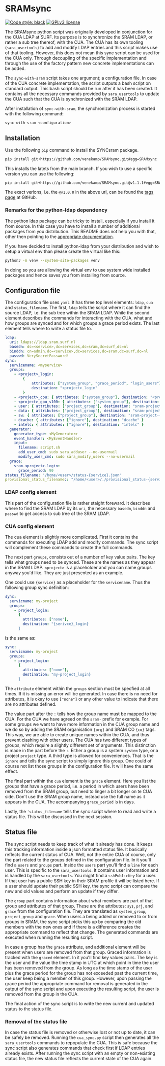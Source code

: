 # SRAMsync

[![Code style: black](https://img.shields.io/badge/code%20style-black-000000.svg)](https://github.com/psf/black)
[![GPLv3 license](https://img.shields.io/badge/License-GPLv3-ble.svg)](http://perso.crans.org/besson/LICENSE.html)

The SRAMsync python script was originally developed in conjunction for the CUA
LDAP at SURF. Its purpose is to synchronize the SRAM LDAP, or rather a sub tree
thereof, with the CUA. The CUA has its own tooling (`sara_usertools`) to add
and modify LDAP entries and this script makes use of that tooling. However,
this does not mean this sync script can be used for the CUA only. Through
decoupling of the specific implementation and through the use of the factory
pattern new concrete implementations can be added.

The `sync-with-sram` script takes one argument; a configuration file. In case
of the CUA concrete implementation, the script outputs a bash script on
standard output. This bash script should be run after it has been created. It
contains all the necessary commands provided by `sara_usertools` to update the
CUA such that the CUA is synchronized with the SRAM LDAP.

After installation of `sync-with-sram`, the synchronization process is started
with the following command:

```bash
sync-with-sram <configuration>
```

## Installation

Use the following `pip` command to install the SYNCsram package.

```bash
pip install git+https://github.com/venekamp/SRAMsync.git#egg=SRAMsync
```

This installs the latets from the main branch. If you wish to use a specific
version you can use the following:

```bash
pip install git+https://github.com/venekamp/SRAMsync.git@v1.1.1#egg=SRAMsync
```

The exact verions, i.e. the  `@v1.0.0` in the above url, can be found the
[tags page](https://github.com/venekamp/SRAMsync/tags) at GitHub.

### Remarks for the python-ldap dependency

The python ldap package can be tricky to install, especially if you install it
from source. In this case you have to install a number of additional packages
from you distribution. This README does not help you with that, other then
pointing to the
[appropriate documentation](https://www.python-ldap.org/en/python-ldap-3.3.0/installing.html).

If you have decided to install python-ldap from your distribution and wish to
setup a virtual env than please create the virtual like this:

```bash
python3 -m venv --system-site-packages venv
```

In doing so you are allowing the virtual env to use system wide installed
packages and hence saves you from installing from source.

## Configuration file

The configuration file uses `yaml`. It has three top level elements: `ldap`,
`cua` and `status_filename`. The first, `ldap` tells the script where it can
find the source LDAP, i.e. the sub tree within the SRAM LDAP. While the
second element describes the commands for interacting with the CUA, what and
how groups are synced and for which groups a grace period exists. The last
element tells where to write a status file to.

```yaml
ldap:
  uri: ldaps://ldap.sram.surf.nl
  basedn: dc=<service>,dc=services,dc=sram,dc=surf,dc=nl
  binddn: cn=admin,dc=<service>,dc=services,dc=sram,dc=surf,dc=nl
  passwd: VerySecretPassword!
sync:
  servicename: <myservice>
  groups:
    - <project>_login:
        {
            attributes: ["system_group", "grace_period", "login_users"],
            destination: "<project>_login"
        }
    - <project>_cpu: { attributes: ["system_group"], destination: "<project>_cpu" }
    - <project>_gpu_v100: { attributes: ["system_group"], destination: "<project>_gpu_v100" }
    - user: { attributes: ["project_group"], destination: "sram-project-{co}-user" }
    - data: { attributes: ["project_group"], destination: "sram-project-{co}-data" }
    - sw: { attributes: ["project_group"], destination: "sram-project-{co}-sw" }
    - dcache: { attributes: ["ignore"], destination: "dcache" }
    - intelc: { attributes: ["ignore"], destination: "intelc" }
  generator:
    generator_type: <MyGenerator>
    event_handler: <MyEventHandler>
    input:
      filename: script.sh
      add_user_cmd: sudo sara_adduser --no-usermail
      modify_user_cmd: sudo sara_modify_users --no-usermail
  grace:
    sram-<project>-login:
      grace_period: 90
status_filename: "/home/<user>/status-{service}.json"
provisional_status_filename:: "/home/<user>/./provisional_status-{service}.json"
```

### LDAP config element

This part of the configuration file is rather staight foreward. It describes
where to find the SRAM LDAP by its `uri`, the necessary `basedn`, `binddn` and
`passwd` to get access to sub tree of the SRAM LDAP.

### CUA config element

The cua element is slightly more complicated. First it contains the commands
for executing LDAP add and modify commands. The sync script will complement
these commands to create the full commands.

The next part `groups`, consists out of a number of key value pairs. The key
tells what groups need to be synced. These are the names as they appear in the
SRAM LDAP. `<project>` is a placeholder and you can name groups anyway you'd
like. They are just presented as an example.

One could use `{service}` as a placeholder for the `servicename`. Thus the
following group sync definition:

```yaml
sync:
  servicname: my-project
  groups:
    - project_login:
      {
        attributes: ["none"],
        destination: "{serivce}_login}
      }
```

is the same as:

```yaml
sync:
  servicname: my-project
  groups:
    - project_login:
      {
        attributes: ["none"],
        destination: "my-project_login}
      }
```

The `attribute` element within the `groups` section must be specfied at all
times. If it is missing an error will be generated. In case there is no need
for attributes, it is okay to use `["none"]` or any other value to indicate
that there are no attributes defined.

The value part after the `:` tells how the group name must be mapped to the
CUA. For the CUA we have agreed on the `sram-` prefix for example. For some
groups we want to have more information in the CUA group name and we do so by
adding the SRAM organisation `{org}` and SRAM CO `{co}` tags. This way, we are
able to create unique names within the CUA, and thus prevent clashing with
other users. The CUA has two different types of groups, which require a
slightly different set of arguments. This distinction is made in the part
before the `:`. Either a group is a system `system` type, or a project
`project` type. A third type is allowed for conveniences. That is the `ignore`
and tells the sync script to simply ignore this group. One could of course not
list those groups in the configuration file. It will have the same effect.

The final part within the `cua` element is the `grace` element. Here you list
the groups that have a grace period, i.e. a period in which users have been
removed from the SRAM group, but need to linger a bit longer on te CUA side.
Don't use the SRAM group name, instead use the full name as it appears in the
CUA. The accompanying `grace_period` is in days.

Lastly, the `'status_filename` tells the sync script where to read and write
a status file. This will be discussed in the next session.

## Status file

The sync script needs to keep track of what it already has done. It keeps this
tracking information inside a json formatted status file. It basically reflects
the current status of CUA. Well, not the entire CUA of course, only the part
related to the groups defined in the configuration file. In it you'll find a
`users` and `groups` part. Inside the `users` part you'll find a `line` for
each user. This is specific to the `sara_usertools`. It contains user
information and is handled by the `sara_usertools`. You might find a
`sshPublicKey` for a user. If that user has a public SSH key in their SRAM
profile it will be listed here. If a user should update their public SSH key,
the sync script can compare the new and old values and perform an update if
they differ.

The `group` part contains information about what members are part of that group
and attributes of that group. These are the attributes: `sys`, `prj`, and
`grace` from the configuration file. They are translated as `system_group`,
`project_group` and `grace`. When users a being added or removed to or from
groups in SRAM, the sync script picks this up by comparing the old members with
the new ones and if there is a difference creates the appropriate command to
reflect that change. The generated commands are executed when running the
resulting script.

In case a group has the `grace` attribute, and additional element will be
present when users are removed from that group. Graced information is tracked
with the `graced` element. In it you'll find key values pairs. The key is the
user and the value the time stamp in UTC at which point in time the user has
been removed from the group. As long as the time stamp of the user plus the
grace period for the group has not exceeded past the current time, the user
keep being a member of this group. However, upon passing the grace period the
appropriate command for removal is generated in the output of the sync script
and upon executing the resulting script, the user is removed from the group in
the CUA.

The final action of the sync script is to write the new current and updated
status to the status file.

### Removal of the status file

In case the status file is removed or otherwise lost or not up to date, it can
be safely be removed. Running the `cua_sync.py` script then generates all the
`sara_usertools` commands to repopulate the CUA. This is safe because the sync
script also generates commands that check first if LDAP entries already exists.
After running the sync script with an empty or non-existing status file, the
new status file reflects the current state of the CUA again.
